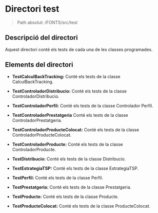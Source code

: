 # Directori test

> Path absolut: /FONTS/src/test

## Descripció del directori

Aquest directori conté els tests de cada una de les classes programades.

## Elements del directori

- **TestCalculBackTracking:**  Conté els tests de la classe CalculBackTracking.

- **TestControladorDistribucio:**  Conté els tests de la classe ControladorDistribucio.

- **TestControladorPerfil:**  Conté els tests de la classe Controlador Perfil.

- **TestControladorPrestatgeria**  Conté els tests de la classe ControladorPrestatgeria.

- **TestControladorProducteColocat:**  Conté els tests de la classe ControladorProducteColocat.

- **TestControladorProducte:**  Conté els tests de la classe ControladorProducte.

- **TestDistribucio:**  Conté els tests de la classe Distribucio.

- **TestEstrategiaTSP:**  Conté els tests de la classe EstrategiaTSP.

- **TestPerfil:**  Conté els tests de la classe Perfil.

- **TestPrestatgeria:**  Conté els tests de la classe Prestatgeria.

- **TestProducte:**  Conté els tests de la classe Producte.

- **TestProducteColocat:**  Conté els tests de la classe ProducteColocat.
